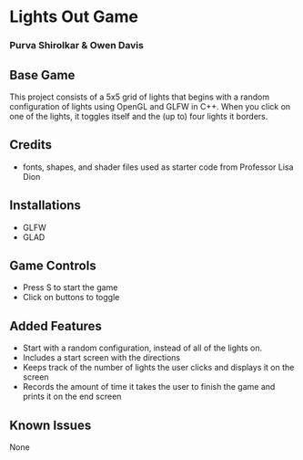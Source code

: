 # Lights Out Game

### Purva Shirolkar & Owen Davis

## Base Game
This project consists of a 5x5 grid of lights that begins with a random configuration of lights using OpenGL and GLFW in C++. When you click on one of the lights, it toggles itself and the (up to) four lights it borders.


## Credits
* fonts, shapes, and shader files used as starter code from Professor Lisa Dion
  
## Installations
* GLFW
* GLAD

## Game Controls
* Press S to start the game
* Click on buttons to toggle

## Added Features
* Start with a random configuration, instead of all of the lights on.
* Includes a start screen with the directions
* Keeps track of the number of lights the user clicks and displays it on the screen
* Records the amount of time it takes the user to finish the game and prints it on the end screen

## Known Issues
None


